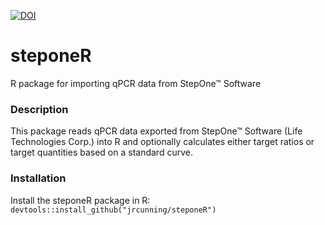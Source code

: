 [![DOI](https://zenodo.org/badge/DOI/10.5281/zenodo.1173322.svg)](https://doi.org/10.5281/zenodo.1173322)

# steponeR
R package for importing qPCR data from StepOne™ Software

### Description
This package reads qPCR data exported from StepOne™ Software 
    (Life Technologies Corp.) into R and optionally calculates either target ratios
    or target quantities based on a standard curve.

### Installation
Install the steponeR package in R: `devtools::install_github("jrcunning/steponeR")`
